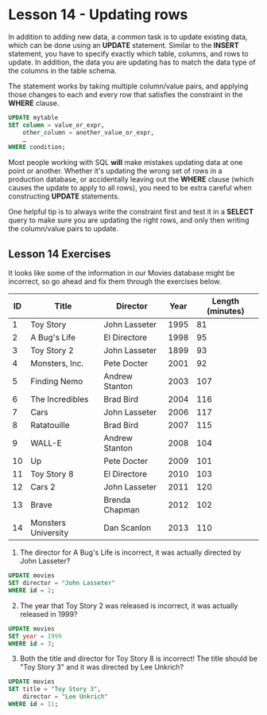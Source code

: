 # Lesson 14 - Updating rows

In addition to adding new data, a common task is to update existing data, which can be done using an **UPDATE** statement. Similar to the **INSERT** statement, you have to specify exactly which table, columns, and rows to update. In addition, the data you are updating has to match the data type of the columns in the table schema.

The statement works by taking multiple column/value pairs, and applying those changes to each and every row that satisfies the constraint in the **WHERE** clause.

```sql
UPDATE mytable
SET column = value_or_expr, 
    other_column = another_value_or_expr, 
    …
WHERE condition;
```

Most people working with SQL **will** make mistakes updating data at one point or another. Whether it's updating the wrong set of rows in a production database, or accidentally leaving out the **WHERE** clause (which causes the update to apply to all rows), you need to be extra careful when constructing **UPDATE** statements.

One helpful tip is to always write the constraint first and test it in a **SELECT** query to make sure you are updating the right rows, and only then writing the column/value pairs to update.

## Lesson 14 Exercises

It looks like some of the information in our Movies database might be incorrect, so go ahead and fix them through the exercises below.

| ID | Title               | Director         | Year | Length (minutes) |
|----|---------------------|------------------|------|------------------|
| 1  | Toy Story           | John Lasseter    | 1995 | 81               |
| 2  | A Bug's Life        | El Directore     | 1998 | 95               |
| 3  | Toy Story 2         | John Lasseter    | 1899 | 93               |
| 4  | Monsters, Inc.      | Pete Docter      | 2001 | 92               |
| 5  | Finding Nemo        | Andrew Stanton   | 2003 | 107              |
| 6  | The Incredibles     | Brad Bird        | 2004 | 116              |
| 7  | Cars                | John Lasseter    | 2006 | 117              |
| 8  | Ratatouille         | Brad Bird        | 2007 | 115              |
| 9  | WALL-E              | Andrew Stanton   | 2008 | 104              |
| 10 | Up                  | Pete Docter      | 2009 | 101              |
| 11 | Toy Story 8         | El Directore     | 2010 | 103              |
| 12 | Cars 2              | John Lasseter    | 2011 | 120              |
| 13 | Brave               | Brenda Chapman   | 2012 | 102              |
| 14 | Monsters University | Dan Scanlon      | 2013 | 110              |

1. The director for A Bug's Life is incorrect, it was actually directed by John Lasseter?

```sql
UPDATE movies
SET director = "John Lasseter"
WHERE id = 2;
```

2. The year that Toy Story 2 was released is incorrect, it was actually released in 1999?

```sql
UPDATE movies
SET year = 1999
WHERE id = 3;
```

3. Both the title and director for Toy Story 8 is incorrect! The title should be "Toy Story 3" and it was directed by Lee Unkrich?

```sql
UPDATE movies
SET title = "Toy Story 3",
    director = "Lee Unkrich"
WHERE id = 11;
```
